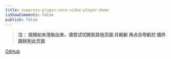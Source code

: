 ```yaml
---
title: vuepress-plugin-core-video-player-demo
isShowComments: false
publish: false
---
```


<corevideoplayer
  src="https://public.shiguanghai.top/public/Weathering With You1080p.mp4"
  logo="https://public.shiguanghai.top/blog_img/logo-white-miniJlKgaU.png"
  cover="https://public.shiguanghai.top/blog_img/vpc-example-cover-weathering-cDSxSUk.jpg"
  preload="metadata"
  title="vuepress-plugin-core-video-player"
  controls="auto"
  :autoplay=false
  :muted=false
  :loop=true>
</corevideoplayer>

> **注： 视频如未渲染出来，请尝试切换到其他页面 并刷新 再点击导航栏 插件 跳转到此页面**

[GitHub](https://github.com/shiguanghai/vuepress-plugin-core-video-player/tree/master)
